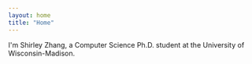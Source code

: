 ```yaml
---
layout: home
title: "Home"
---
```


I'm Shirley Zhang, a Computer Science Ph.D. student at the University of Wisconsin-Madison.